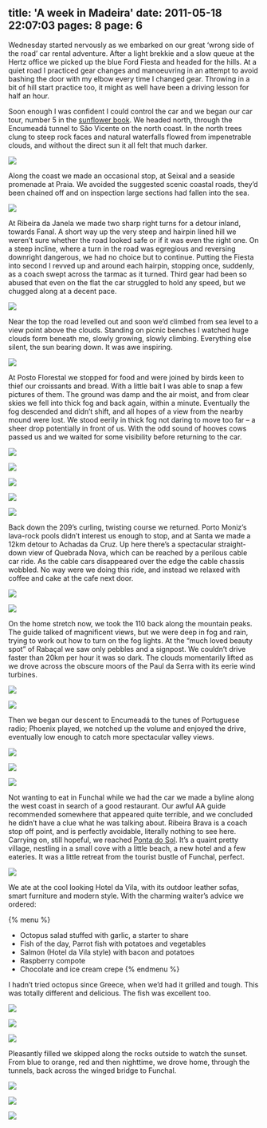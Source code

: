 title: 'A week in Madeira'
date: 2011-05-18 22:07:03
pages: 8
page: 6
---

Wednesday started nervously as we embarked on our great ‘wrong side of the road’ car rental adventure. After a light brekkie and a slow queue at the Hertz office we picked up the blue Ford Fiesta and headed for the hills. At a quiet road I practiced gear changes and manoeuvring in an attempt to avoid bashing the door with my elbow every time I changed gear. Throwing in a bit of hill start practice too, it might as well have been a driving lesson for half an hour.

Soon enough I was confident I could control the car and we began our car tour, number 5 in the [sunflower book](http://amzn.to/mcTwRT "Read reviews on Amazon"). We headed north, through the Encumeadá tunnel to São Vicente on the north coast. In the north trees clung to steep rock faces and natural waterfalls flowed from impenetrable clouds, and without the direct sun it all felt that much darker.

[![](http://host.trivialbeing.org/up/small/madeira-083-waterfalls.jpg)](http://host.trivialbeing.org/up/madeira-083-waterfalls.jpg)

Along the coast we made an occasional stop, at Seixal and a seaside promenade at Praia. We avoided the suggested scenic coastal roads, they’d been chained off and on inspection large sections had fallen into the sea.

[![](http://host.trivialbeing.org/up/small/madeira-084-samantha.jpg)](http://host.trivialbeing.org/up/madeira-084-samantha.jpg)

At Ribeira da Janela we made two sharp right turns for a detour inland, towards Fanal. A short way up the very steep and hairpin lined hill we weren’t sure whether the road looked safe or if it was even the right one. On a steep incline, where a turn in the road was egregious and reversing downright dangerous, we had no choice but to continue. Putting the Fiesta into second I revved up and around each hairpin, stopping once, suddenly, as a coach swept across the tarmac as it turned. Third gear had been so abused that even on the flat the car struggled to hold any speed, but we chugged along at a decent pace.

[![](http://host.trivialbeing.org/up/small/madeira-085-north-east-view.jpg)](http://host.trivialbeing.org/up/madeira-085-north-east-view.jpg)

Near the top the road levelled out and soon we’d climbed from sea level to a view point above the clouds. Standing on picnic benches I watched huge clouds form beneath me, slowly growing, slowly climbing. Everything else silent, the sun bearing down. It was awe inspiring.

[![](http://host.trivialbeing.org/up/small/madeira-087-driving-to-fanal.jpg)](http://host.trivialbeing.org/up/madeira-087-driving-to-fanal.jpg)

At Posto Florestal we stopped for food and were joined by birds keen to thief our croissants and bread. With a little bait I was able to snap a few pictures of them.
The ground was damp and the air moist, and from clear skies we fell into thick fog and back again, within a minute. Eventually the fog descended and didn’t shift, and all hopes of a view from the nearby mound were lost. We stood eerily in thick fog not daring to move too far – a sheer drop potentially in front of us. With the odd sound of hooves cows passed us and we waited for some visibility before returning to the car.

[![](http://host.trivialbeing.org/up/small/madeira-088-bird-feed.jpg)](http://host.trivialbeing.org/up/madeira-088-bird-feed.jpg)

[![](http://host.trivialbeing.org/up/small/madeira-091-bird.jpg)](http://host.trivialbeing.org/up/madeira-091-bird.jpg)

[![](http://host.trivialbeing.org/up/small/madeira-092-sudden-fog.jpg)](http://host.trivialbeing.org/up/madeira-092-sudden-fog.jpg)

[![](http://host.trivialbeing.org/up/small/madeira-093-foggy-trees.jpg)](http://host.trivialbeing.org/up/madeira-093-foggy-trees.jpg)

[![](http://host.trivialbeing.org/up/small/madeira-094-foggy-trees.jpg)](http://host.trivialbeing.org/up/madeira-094-foggy-trees.jpg)

Back down the 209’s curling, twisting course we returned. Porto Moniz’s lava-rock pools didn’t interest us enough to stop, and at Santa we made a 12km detour to Achadas da Cruz. Up here there’s a spectacular straight-down view of Quebrada Nova, which can be reached by a perilous cable car ride. As the cable cars disappeared over the edge the cable chassis wobbled. No way were we doing this ride, and instead we relaxed with coffee and cake at the cafe next door.

[![](http://host.trivialbeing.org/up/small/madeira-096-hairpin-bends.jpg)](http://host.trivialbeing.org/up/madeira-096-hairpin-bends.jpg)

[![](http://host.trivialbeing.org/up/small/madeira-098-achadas-da-cruz.jpg)](http://host.trivialbeing.org/up/madeira-098-achadas-da-cruz.jpg)

On the home stretch now, we took the 110 back along the mountain peaks. The guide talked of magnificent views, but we were deep in fog and rain, trying to work out how to turn on the fog lights. At the “much loved beauty spot” of Rabaçal we saw only pebbles and a signpost. We couldn’t drive faster than 20km per hour it was so dark. The clouds momentarily lifted as we drove across the obscure moors of the Paul da Serra with its eerie wind turbines.

[![](http://host.trivialbeing.org/up/small/madeira-099-rabacal-wet.jpg)](http://host.trivialbeing.org/up/madeira-099-rabacal-wet.jpg)

[![](http://host.trivialbeing.org/up/small/madeira-100-paul-da-serra.jpg)](http://host.trivialbeing.org/up/madeira-100-paul-da-serra.jpg)

Then we began our descent to Encumeadá to the tunes of Portuguese radio; Phoenix played, we notched up the volume and enjoyed the drive, eventually low enough to catch more spectacular valley views.

[![](http://host.trivialbeing.org/up/small/madeira-103-encumeada.jpg)](http://host.trivialbeing.org/up/madeira-103-encumeada.jpg)

[![](http://host.trivialbeing.org/up/small/madeira-104-resting-at-encumeada.jpg)](http://host.trivialbeing.org/up/madeira-104-resting-at-encumeada.jpg)

[![](http://host.trivialbeing.org/up/small/madeira-105-encumeada-valley.jpg)](http://host.trivialbeing.org/up/madeira-105-encumeada-valley.jpg)

Not wanting to eat in Funchal while we had the car we made a byline along the west coast in search of a good restaurant. Our awful AA guide recommended somewhere that appeared quite terrible, and we concluded he didn’t have a clue what he was talking about. Ribeira Brava is a coach stop off point, and is perfectly avoidable, literally nothing to see here. Carrying on, still hopeful, we reached [Ponta do Sol](http://www.dpbolvw.net/click-2796858-10780389?url=http://www.hotels.com/de1058278/hotels-ponta-do-sol-portugal/ "Hotels in Ponta do Sol"). It’s a quaint pretty village, nestling in a small cove with a little beach, a new hotel and a few eateries. It was a little retreat from the tourist bustle of Funchal, perfect.

[![](http://host.trivialbeing.org/up/small/madeira-122-hotel-da-vila.jpg)](http://host.trivialbeing.org/up/madeira-122-hotel-da-vila.jpg)

We ate at the cool looking Hotel da Vila, with its outdoor leather sofas, smart furniture and modern style. With the charming waiter’s advice we ordered:

{% menu %}
* Octopus salad stuffed with garlic, a starter to share
* Fish of the day, Parrot fish with potatoes and vegetables
* Salmon (Hotel da Vila style) with bacon and potatoes
* Raspberry compote
* Chocolate and ice cream crepe
{% endmenu %}

I hadn’t tried octopus since Greece, when we’d had it grilled and tough. This was totally different and delicious. The fish was excellent too.

[![](http://host.trivialbeing.org/up/small/madeira-113-octopus-salad.jpg)](http://host.trivialbeing.org/up/madeira-113-octopus-salad.jpg)

[![](http://host.trivialbeing.org/up/small/madeira-114-salmon-hotel-da-vila.jpg)](http://host.trivialbeing.org/up/madeira-114-salmon-hotel-da-vila.jpg)

[![](http://host.trivialbeing.org/up/small/madeira-121-paul-and-sam.jpg)](http://host.trivialbeing.org/up/madeira-121-paul-and-sam.jpg)

Pleasantly filled we skipped along the rocks outside to watch the sunset. From blue to orange, red and then nighttime, we drove home, through the tunnels, back across the winged bridge to Funchal.

[![](http://host.trivialbeing.org/up/small/madeira-118-samantha.jpg)](http://host.trivialbeing.org/up/madeira-118-samantha.jpg)

[![](http://host.trivialbeing.org/up/small/madeira-116-paul.jpg)](http://host.trivialbeing.org/up/madeira-116-paul.jpg)

[![](http://host.trivialbeing.org/up/small/madeira-120-ponta-do-sol.jpg)](http://host.trivialbeing.org/up/madeira-120-ponta-do-sol.jpg)

